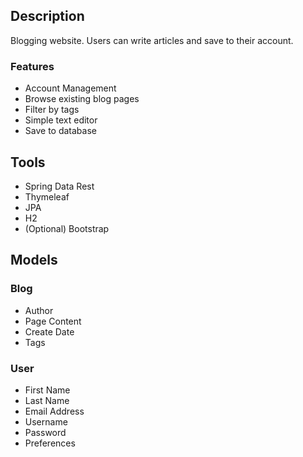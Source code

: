## Description

Blogging website. Users can write articles and save to their account. 

### Features

- Account Management
- Browse existing blog pages
- Filter by tags
- Simple text editor
- Save to database

## Tools

- Spring Data Rest
- Thymeleaf
- JPA
- H2
- (Optional) Bootstrap

## Models

### Blog

- Author
- Page Content
- Create Date
- Tags

### User

- First Name
- Last Name
- Email Address
- Username
- Password
- Preferences